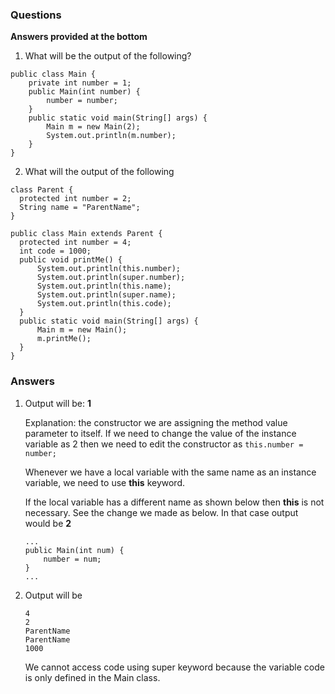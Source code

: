 ### Questions 
**Answers provided at the bottom**
1. What will be the output of the following?
  ```
  public class Main {
      private int number = 1;
      public Main(int number) {
          number = number;
      }
      public static void main(String[] args) {
          Main m = new Main(2);
          System.out.println(m.number);
      }
  }
  ```

2. What will the output of the following
  ```
  class Parent {
    protected int number = 2;
    String name = "ParentName";
  }

  public class Main extends Parent {
    protected int number = 4;
    int code = 1000;
    public void printMe() {
        System.out.println(this.number); 
        System.out.println(super.number);
        System.out.println(this.name);
        System.out.println(super.name);
        System.out.println(this.code);
    }
    public static void main(String[] args) {
        Main m = new Main();
        m.printMe();
    }
  }
  ```

### Answers
1. Output will be: **1**
  
    Explanation:  the constructor we are assigning the method value parameter to itself. If we need to change the value of the instance variable as 2 then we need to edit the constructor as  ```this.number = number;```
    
    Whenever we have a local variable with the same name as an instance variable, we need to use **this** keyword. 
    
    If the local variable has a different name as shown below then **this** is not necessary. See the change we made as below. In that case output would be **2**
    ```
    ...
    public Main(int num) {
        number = num;
    }
    ...
    ```

2. Output will be
    ```
    4
    2
    ParentName
    ParentName
    1000
    ```
    We cannot access code using super keyword because the variable code is only defined in the Main class.
    

